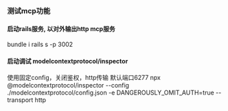 ### 测试mcp功能

#### 启动rails服务, 以对外输出http mcp服务
bundle i
rails s -p 3002

#### 启动调试 modelcontextprotocol/inspector
使用固定config，关闭鉴权，http传输
默认端口6277
npx @modelcontextprotocol/inspector --config ./modelcontextprotocol/config.json -e DANGEROUSLY_OMIT_AUTH=true --transport http